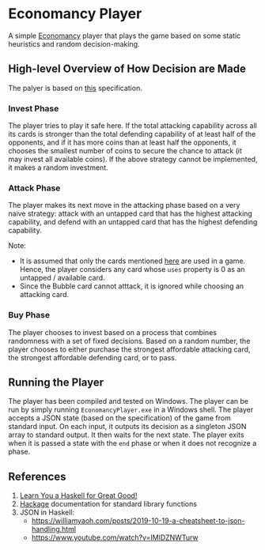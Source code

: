 # Economancy Player #

A simple [Economancy](https://oflatt.github.io/economancy/) player that plays the game based on some static heuristics and random decision-making. 

## High-level Overview of How Decision are Made ##
The palyer is based on [this](https://users.cs.utah.edu/~mflatt/cs6525/economancy.html) specification.


### Invest Phase ###
The player tries to play it safe here. If the total attacking capability across all its cards is stronger than the total defending capability of at least half of the opponents, and if it has more coins than at least half the opponents, it chooses the smallest number of coins to secure the chance to attack (it may invest all available coins). If the above strategy cannot be implemented, it makes a random investment.

### Attack Phase ###
The player makes its next move in the attacking phase based on a very naive strategy: attack with an untapped card that has the highest attacking capability, and defend with an untapped card that has the highest defending capability.

Note:
- It is assumed that only the cards mentioned [here](https://users.cs.utah.edu/~mflatt/cs6525/economancy.html#%28tech._card._name%29) are used in a game. Hence, the player considers any card whose ``uses`` property is 0 as an untapped / available card.
- Since the Bubble card cannot atttack, it is ignored while choosing an attacking card.

### Buy Phase ###
The player chooses to invest based on a process that combines randomness with a set of fixed decisions. Based on a random number, the player chooses to either purchase the strongest affordable attacking card, the strongest affordable defending card, or to pass.

## Running the Player ##
The player has been compiled and tested on Windows. The player can be run by simply running ```EconomancyPlayer.exe``` in a Windows shell. The player accepts a JSON state (based on the specification) of the game from standard input. On each input, it outputs its decision as a singleton JSON array to standard output. It then waits for the next state. The player exits when it is passed a state with the ```end``` phase or when it does not recognize a phase.

## References ##
1. [Learn You a Haskell for Great Good!](https://learnyouahaskell.com/chapters)
2. [Hackage](https://hackage.haskell.org/) documentation for standard library functions
3. JSON in Haskell:
    - https://williamyaoh.com/posts/2019-10-19-a-cheatsheet-to-json-handling.html
    - https://www.youtube.com/watch?v=IMlDZNWTurw

